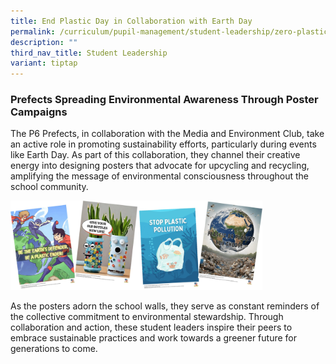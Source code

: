 ```yaml
---
title: End Plastic Day in Collaboration with Earth Day
permalink: /curriculum/pupil-management/student-leadership/zero-plastic-day-with-earth-day/
description: ""
third_nav_title: Student Leadership
variant: tiptap
---
```

<h3>Prefects Spreading Environmental Awareness Through Poster Campaigns</h3>
<p>The P6 Prefects, in collaboration with the Media and Environment Club,
take an active role in promoting sustainability efforts, particularly during
events like Earth Day. As part of this collaboration, they channel their
creative energy into designing posters that advocate for upcycling and
recycling, amplifying the message of environmental consciousness throughout
the school community.</p>
<p></p>
<div class="isomer-image-wrapper">
<img style="width: 80%;" height="auto" width="100%" alt="" src="/images/prefect_poster.jpg">
</div>
<p>As the posters adorn the school walls, they serve as constant reminders
of the collective commitment to environmental stewardship. Through collaboration
and action, these student leaders inspire their peers to embrace sustainable
practices and work towards a greener future for generations to come.</p>
<p></p>